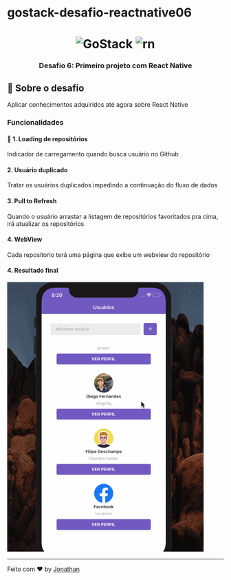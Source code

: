 # gostack-desafio-reactnative06

<h1 align="center">
    <img alt="GoStack" src="https://rocketseat-cdn.s3-sa-east-1.amazonaws.com/bootcamp-header.png" width="200px" />
    <img alt="rn" src="https://miro.medium.com/max/1200/1*KANHihva9OdXx2-V5EDn3g.png" />
</h1>

<h3 align="center">
  Desafio 6: Primeiro projeto com React Native
</h3>

## :rocket: Sobre o desafio

Aplicar conhecimentos adquiridos até agora sobre React Native

### Funcionalidades

#### :rocket: 1. Loading de repositórios

Indicador de carregamento quando busca usuário no Github

#### 2. Usuário duplicado

Tratar os usuários duplicados impedindo a continuação do fluxo de dados

#### 3. Pull to Refresh

Quando o usuário arrastar a listagem de repositórios favoritados pra cima, irá atualizar os repositórios

#### 4. WebView

Cada reposítorio terá uma página que exibe um webview do repositório

#### 4. Resultado final

![Alt Text](assets/gifreactnative.gif)

---

Feito com ♥ by [Jonathan](https://www.linkedin.com/in/jonathan-barros-franco)
